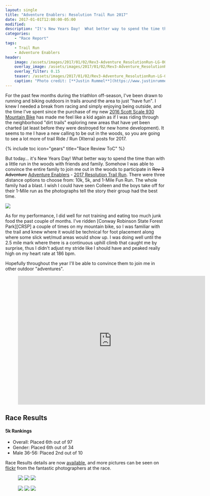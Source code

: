 ```yaml
---
layout: single
title: "Adventure Enablers: Resolution Trail Run 2017"
date: 2017-01-01T12:00:00-05:00
modified:
description: "It's New Years Day!  What better way to spend the time than with a little run in the woods with friends and family"
categories:
    - "Race Report"
tags:
    - Trail Run
    - Adventure Enablers
header:
    image: /assets/images/2017/01/02/Rev3-Adventure_ResolutionRun-LG-00016-Header.jpg             # Twitter
    overlay_image: /assets/images/2017/01/02/Rev3-Adventure_ResolutionRun-LG-00016-Header.jpg     # Article header at 2048x768
    overlay_filter: 0.15
    teaser: /assets/images/2017/01/02/Rev3-Adventure_ResolutionRun-LG-00016-Header-Twitter.jpg    # Shrink image to 575x216
    caption: "Photo credit: [**Justin Rummel**](https://www.justinrummel.com)"
---
```


For the past few months during the triathlon off-season, I've been drawn to running and biking outdoors in trails around the area to just "have fun".  I knew I needed a break from racing and simply enjoying being outside, and the time I've spent since the purchase of my new [2016 Scott Scale 930 Mountain Bike][930] has made me feel like a kid again as if I was riding through the neighborhood "dirt trails" exploring new areas that have yet been charted (at least before they were destroyed for new home development).  It seems to me I have a new calling to be out in the woods, so you are going to see a lot more of trail Ride / Run (Xterra) posts for 2017.

{% include toc icon="gears" title="Race Review ToC" %}

But today... it's New Years Day!  What better way to spend the time than with a little run in the woods with friends and family.  Somehow I was able to convince the entire family to join me out in the woods to participate in ~~Rev 3 Adventure~~ [Adventure Enablers][AE] - [2017 Resolution Trail Run][RR].  There were three distance options to choose from: 10k, 5k, and 1-Mile Fun Run.  The whole family had a blast.  I wish I could have seen Colleen and the boys take off for their 1-Mile run as the photographs tell the story their group had the best time.

<p class="align-left"><a href="{{ site.url }}/assets/images/2017/01/02/Rev3-Adventure_ResolutionRun-LG-00001.jpg"><img src="{{ site.url }}/assets/images/2017/01/02/Rev3-Adventure_ResolutionRun-SM-00001.jpg" /></a></p>As for my performance, I did well for not training and eating too much junk food the past couple of months.  I've ridden [Conway Robinson State Forest Park][CRSP] a couple of times on my mountain bike, so I was familiar with the trail and knew where it would be technical for foot placement along where some slick wet/mud areas would show up.  I was doing well until the 2.5 mile mark where there is a continuous uphill climb that caught me by surprise, thus I didn't adjust my stride like I should have and peaked really high on my heart rate at 186 bpm.

Hopefully throughout the year I'll be able to convince them to join me in other outdoor "adventures".

<div class="embed-container"><figure>
<p class="align-center"><iframe height='405' width='590' frameborder='0' allowtransparency='true' scrolling='no' src='https://www.strava.com/activities/817859885/embed/04db389c4915a6cd21cefff9587724595709021c'></iframe></p>
</figure></div>

Race Results
---

#### 5k Rankings

- Overall: Placed 6th out of 97
- Gender: Placed 6th out of 34
- Male 36-56: Placed 2nd out of 10

Race Results details are now [available][race_results], and more pictures can be seen on [flickr][72157674908384433] from the fantastic photographers at the race.

<figure class="third">
<a href="{{ site.url }}/assets/images/2017/01/02/Rev3-Adventure_ResolutionRun-LG-00002.jpg"><img src="{{ site.url }}/assets/images/2017/01/02/Rev3-Adventure_ResolutionRun-LG-00002.jpg" /></a>
<a href="{{ site.url }}/assets/images/2017/01/02/Rev3-Adventure_ResolutionRun-LG-00006.jpg"><img src="{{ site.url }}/assets/images/2017/01/02/Rev3-Adventure_ResolutionRun-LG-00006.jpg" /></a>
<a href="{{ site.url }}/assets/images/2017/01/02/Rev3-Adventure_ResolutionRun-LG-00007.jpg"><img src="{{ site.url }}/assets/images/2017/01/02/Rev3-Adventure_ResolutionRun-LG-00007.jpg" /></a>
</figure>

<figure class="third">
<a href="{{ site.url }}/assets/images/2017/01/02/Rev3-Adventure_ResolutionRun-LG-00017.jpg"><img src="{{ site.url }}/assets/images/2017/01/02/Rev3-Adventure_ResolutionRun-LG-00017.jpg" /></a>
<a href="{{ site.url }}/assets/images/2017/01/02/Rev3-Adventure_ResolutionRun-LG-00021.jpg"><img src="{{ site.url }}/assets/images/2017/01/02/Rev3-Adventure_ResolutionRun-LG-00021.jpg" /></a>
<a href="{{ site.url }}/assets/images/2017/01/02/Rev3-Adventure_ResolutionRun-LG-00030.jpg"><img src="{{ site.url }}/assets/images/2017/01/02/Rev3-Adventure_ResolutionRun-LG-00030.jpg" /></a>
</figure>


[930]: https://www.instagram.com/p/BN4mzyGB9uV/
[AE]: http://www.adventureenablers.com/
[RR]: http://www.adventureenablers.com/resolution-run
[CRSP]: http://www.dof.virginia.gov/stateforest/list/conway-robinson.htm
[race_results]: https://runsignup.com/Race/Results/39844/IndividualResult/kJbx?#U8364916
[72157674908384433]: https://www.flickr.com/photos/justinrummel/albums/72157674908384433